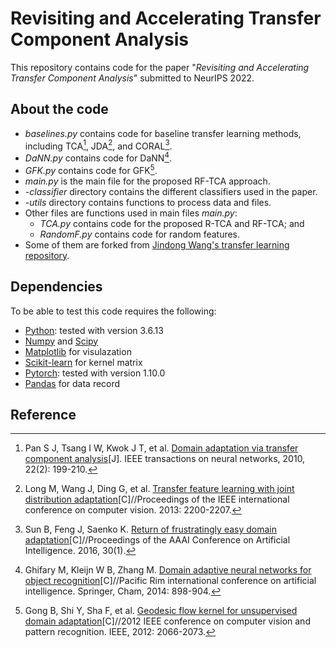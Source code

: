 # Revisiting and Accelerating Transfer Component Analysis

This repository contains code for the paper "*Revisiting and Accelerating Transfer Component Analysis*" submitted to NeurIPS 2022.

## About the code

- *baselines.py* contains code for baseline transfer learning methods, including TCA[^1], JDA[^2], and CORAL[^3].
- *DaNN.py* contains code for DaNN[^4].
- *GFK.py* contains code for GFK[^5].
- *main.py* is the main file for the proposed RF-TCA approach.
- *-classifier* directory contains the different classifiers used in the paper.
- *-utils* directory contains functions to process data and files.
- Other files are functions used in main files *main.py*:
	- *TCA.py* contains code for the proposed R-TCA and RF-TCA; and 
	- *RandomF.py* contains code for random features.
- Some of them are forked from [Jindong Wang's transfer learning repository](https://github.com/jindongwang/transferlearning).

## Dependencies

To be able to test this code requires the following:

* [Python](https://www.python.org/): tested with version 3.6.13
* [Numpy](http://www.numpy.org/) and [Scipy](https://www.scipy.org/)
* [Matplotlib](http://matplotlib.org/) for visulazation
* [Scikit-learn](http://scikit-learn.org/stable/) for kernel matrix
* [Pytorch](https://pytorch.org/): tested with version 1.10.0
* [Pandas](https://pandas.pydata.org/) for data record

## Reference


[^1]: Pan S J, Tsang I W, Kwok J T, et al. [Domain adaptation via transfer component analysis](https://ieeexplore.ieee.org/abstract/document/5640675)[J]. IEEE transactions on neural networks, 2010, 22(2): 199-210.

[^2]: Long M, Wang J, Ding G, et al. [Transfer feature learning with joint distribution adaptation](http://openaccess.thecvf.com/content_iccv_2013/html/Long_Transfer_Feature_Learning_2013_ICCV_paper.html)[C]//Proceedings of the IEEE international conference on computer vision. 2013: 2200-2207.

[^3]: Sun B, Feng J, Saenko K. [Return of frustratingly easy domain adaptation](https://ojs.aaai.org/index.php/AAAI/article/view/10306)[C]//Proceedings of the AAAI Conference on Artificial Intelligence. 2016, 30(1).

[^4]: Ghifary M, Kleijn W B, Zhang M. [Domain adaptive neural networks for object recognition](https://link.springer.com/chapter/10.1007/978-3-319-13560-1_76)[C]//Pacific Rim international conference on artificial intelligence. Springer, Cham, 2014: 898-904.

[^5]: Gong B, Shi Y, Sha F, et al. [Geodesic flow kernel for unsupervised domain adaptation](https://ieeexplore.ieee.org/abstract/document/6247911/)[C]//2012 IEEE conference on computer vision and pattern recognition. IEEE, 2012: 2066-2073.